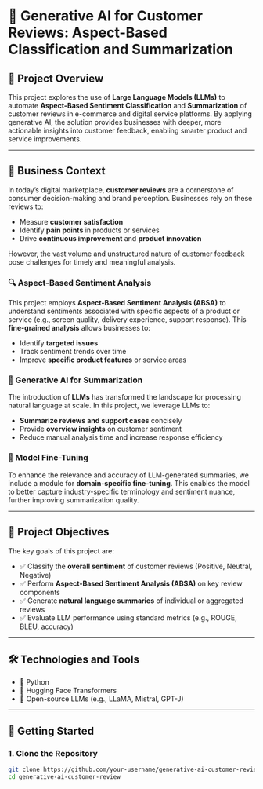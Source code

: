 # 🧠 Generative AI for Customer Reviews: Aspect-Based Classification and Summarization

## 📌 Project Overview

This project explores the use of **Large Language Models (LLMs)** to automate **Aspect-Based Sentiment Classification** and **Summarization** of customer reviews in e-commerce and digital service platforms. By applying generative AI, the solution provides businesses with deeper, more actionable insights into customer feedback, enabling smarter product and service improvements.

---

## 🏢 Business Context

In today’s digital marketplace, **customer reviews** are a cornerstone of consumer decision-making and brand perception. Businesses rely on these reviews to:

- Measure **customer satisfaction**
- Identify **pain points** in products or services
- Drive **continuous improvement** and **product innovation**

However, the vast volume and unstructured nature of customer feedback pose challenges for timely and meaningful analysis.

### 🔍 Aspect-Based Sentiment Analysis

This project employs **Aspect-Based Sentiment Analysis (ABSA)** to understand sentiments associated with specific aspects of a product or service (e.g., screen quality, delivery experience, support response). This **fine-grained analysis** allows businesses to:

- Identify **targeted issues**
- Track sentiment trends over time
- Improve **specific product features** or service areas

### 🤖 Generative AI for Summarization

The introduction of **LLMs** has transformed the landscape for processing natural language at scale. In this project, we leverage LLMs to:

- **Summarize reviews and support cases** concisely
- Provide **overview insights** on customer sentiment
- Reduce manual analysis time and increase response efficiency

### 🎯 Model Fine-Tuning

To enhance the relevance and accuracy of LLM-generated summaries, we include a module for **domain-specific fine-tuning**. This enables the model to better capture industry-specific terminology and sentiment nuance, further improving summarization quality.

---

## 🎯 Project Objectives

The key goals of this project are:

- ✅ Classify the **overall sentiment** of customer reviews (Positive, Neutral, Negative)
- ✅ Perform **Aspect-Based Sentiment Analysis (ABSA)** on key review components
- ✅ Generate **natural language summaries** of individual or aggregated reviews
- ✅ Evaluate LLM performance using standard metrics (e.g., ROUGE, BLEU, accuracy)

---

## 🛠️ Technologies and Tools

- 🐍 Python
- 🤗 Hugging Face Transformers
- 🧠 Open-source LLMs (e.g., LLaMA, Mistral, GPT-J)


---

## 🚀 Getting Started

### 1. Clone the Repository
```bash
git clone https://github.com/your-username/generative-ai-customer-review.git
cd generative-ai-customer-review
